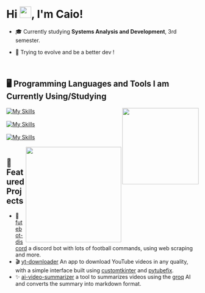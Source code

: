 <h1 align="left">Hi <img src="https://raw.githubusercontent.com/kaueMarques/kaueMarques/master/hi.gif" height="30px">, I'm Caio!</h1>

- 🎓 Currently studying **Systems Analysis and Development**, 3rd semester.
- 🌱 Trying to evolve and be a better dev !

  <br>

## 🖥️ Programming Languages and Tools I am Currently Using/Studying
<img align="right" width="200" src="https://media1.giphy.com/media/v1.Y2lkPTc5MGI3NjExdXV6Yzdld25tajU1bHZ5cjQ3c25oM2dhM21wZnUyeXU0dHBwOHI4NiZlcD12MV9pbnRlcm5hbF9naWZfYnlfaWQmY3Q9cw/tRhK7Yrv6BwZL66Dt5/giphy.gif"
/>
[![My Skills](https://skillicons.dev/icons?i=python,java)](https://skillicons.dev)<br><br>
[![My Skills](https://skillicons.dev/icons?i=vscode,git,github,docker,mysql)](https://skillicons.dev)<br><br>
[![My Skills](https://skillicons.dev/icons?i=html,css,javascript)](https://skillicons.dev)<br><br>
<img align="right" width="250" src="https://especiais.g1.globo.com/fantastico/pegue-aqui-o-seu-gif-natalino/cavalinho-do-Santos.gif"
/>
## 🚀 Featured Projects

- 🤖 [futebot-discord](github.com/notlemos/futebot-discord) a discord bot with lots of football commands, using web scraping and more.
- 🎬 [yt-downloader](https://github.com/notlemos/yt-downloader) An app to download YouTube videos in any quality, with a simple interface built using [customtkinter](https://github.com/TomSchimansky/CustomTkinter) and [pytubefix](https://pypi.org/project/pytubefix/).
- ✨ [ai-video-summarizer](https://github.com/notlemos/video-summarizer) a tool to summarizes videos using the [groq](https://console.groq.com/docs/api-reference#batches-create) AI and converts the summary into markdown format.

